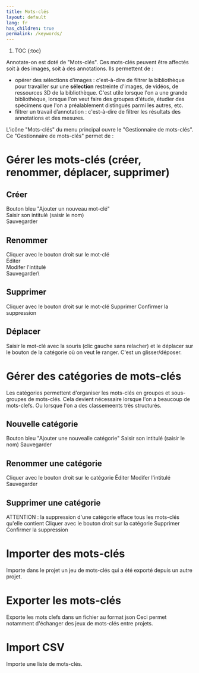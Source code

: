 ```yaml
---
title: Mots-clés
layout: default
lang: fr
has_children: true
permalink: /keywords/
---
```


1. TOC
{:toc}

Annotate-on est doté de "Mots-clés".
Ces mots-clés peuvent être affectés soit à des images, soit à des annotations.
Ils permettent de :
- opérer des sélections d’images : c'est-à-dire de filtrer la bibliothèque pour travailler sur une __sélection__ restreinte d'images, de vidéos, de ressources 3D de la bibliothèque. C'est utile lorsque l'on a une grande bibliothèque, lorsque l'on veut faire des groupes d'étude, étudier des spécimens que l'on a préalablement distingués parmi les autres, etc.  
- filtrer un travail d’annotation : c'est-à-dire de filtrer les résultats des annotations et des mesures.

L'icône "Mots-clés" du menu principal ouvre le "Gestionnaire de mots-clés".
Ce "Gestionnaire de mots-clés" permet de :

# Gérer les mots-clés (créer, renommer, déplacer, supprimer)
## Créer
Bouton bleu "Ajouter un nouveau mot-clé"  
Saisir son intitulé (saisir le nom)  
Sauvegarder  

## Renommer
Cliquer avec le bouton droit sur le mot-clé\
Éditer\
Modifer l'intitulé\
Sauvegarder\
## Supprimer
Cliquer avec le bouton droit sur le mot-clé
Supprimer
Confirmer la suppression

## Déplacer
Saisir le mot-clé avec la souris (clic gauche sans relacher) et le déplacer sur le bouton de la catégorie où on veut le ranger. C'est un glisser/déposer.

# Gérer des catégories de mots-clés
Les catégories permettent d'organiser les mots-clés en groupes et sous-groupes de mots-clés. Cela devient nécessaire lorsque l'on a beaucoup de mots-clefs. Ou lorsque l'on a des classemeents très structurés.
## Nouvelle catégorie
Bouton bleu "Ajouter une nouvealle catégorie"
Saisir son intitulé (saisir le nom)
Sauvegarder

## Renommer une catégorie
Cliquer avec le bouton droit sur le catégorie
Éditer
Modifer l'intitulé
Sauvegarder

## Supprimer une catégorie
ATTENTION : la suppression d'une catégorie efface tous les mots-clés qu'elle contient
Cliquer avec le bouton droit sur la catégorie
Supprimer
Confirmer la suppression

# Importer des mots-clés
Importe dans le projet un jeu de mots-clés qui a été exporté depuis un autre projet.

# Exporter les mots-clés
Exporte les mots clefs dans un fichier au format json
Ceci permet notamment d'échanger des jeux de mots-clés entre projets.

# Import CSV
Importe une liste de mots-clés.

